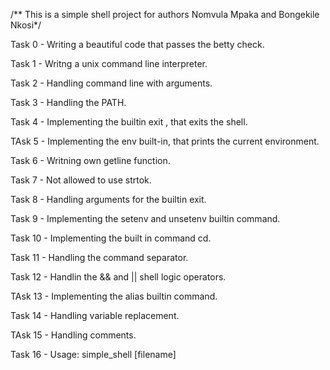 /** This is a simple shell project for authors Nomvula Mpaka and Bongekile Nkosi*/

Task 0 - Writing a beautiful code that passes the betty check.

Task 1 - Writng a unix command line interpreter.

Task 2 - Handling command line with arguments.

Task 3 - Handling the PATH.

Task 4 - Implementing the builtin  exit , that exits the shell.

TAsk 5 - Implementing the env built-in, that prints the current environment.

Task 6 - Writning own getline function.

Task 7 - Not allowed to use strtok.

Task 8 - Handling arguments for the builtin exit.

Task 9 - Implementing the setenv and unsetenv builtin command.

Task 10 - Implementing the built in command cd.

Task 11 - Handling the command separator.

Task 12 - Handlin the && and || shell logic operators.

TAsk 13 - Implementing the alias builtin command.

Task 14 - Handling variable replacement.

TAsk 15 - Handling comments.

Task 16 - Usage: simple_shell [filename]
